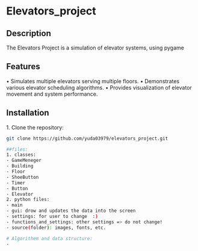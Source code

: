 # Elevators_project

## Description
The Elevators Project is a simulation of elevator systems, using pygame 

## Features
•⁠  ⁠Simulates multiple elevators serving multiple floors.
•⁠  ⁠Demonstrates various elevator scheduling algorithms.
•⁠  ⁠Provides visualization of elevator movement and system performance.

## Installation
1.⁠ ⁠Clone the repository:
   ```bash
   git clone https://github.com/yuda03979/elevators_project.git

##files:
1. classes:
  - GameMeneger
  - Building
  - Floor
  - ShoeButton
  - Timer
  - Button
  - Elevator
2. python files:
  - main
  - gui: drow and updates the data into the screen
  - settings: for user to change  :)
  - functions_and_settings: other settings => do not change!
  - source(folder): images, fonts, etc.

# Algorithem and data structure:
- 